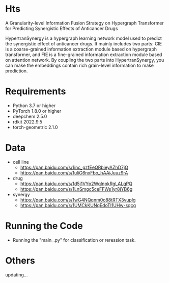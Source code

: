 # Hts
A Granularity-level Information Fusion Strategy on Hypergraph Transformer for Predicting Synergistic Effects of Anticancer Drugs

HypertranSynergy is a hypergraph learning network model used to predict the synergistic effect of anticancer drugs. 
It mainly includes two parts: CIE is a coarse-grained information extraction module based on hypergraph transformer, 
and FIE is a fine-grained information extraction module based on attention network. By coupling the two parts into HypertranSynergy, 
you can make the embeddings contain rich grain-level information to make prediction.

# Requirements 
 * Python 3.7 or higher 
 * PyTorch 1.8.0 or higher 
 * deepchem 2.5.0
 * rdkit 2022.9.5
 * torch-geometric 2.1.0

# Data 
 * cell line
   * https://pan.baidu.com/s/1inc_gzfEeQRbieyAZhD7jQ
   * https://pan.baidu.com/s/1uliG6nxFbo_hAAiJuuz9rA 
 * drug
   * https://pan.baidu.com/s/1d5j1VYp2WqlnpkRgLALqPQ
   * https://pan.baidu.com/s/1LnSmgc5ceFFWs1yr8jYB6g 
 * synergy
   * https://pan.baidu.com/s/1wG4NQqnm0c88tRTX3vuplg
   * https://pan.baidu.com/s/1UMCkKUNqEdoTl1UHw-sqcg 

# Running the Code 
   * Running the "main_.py" for classification or reression task.
  
# Others
  updating...
